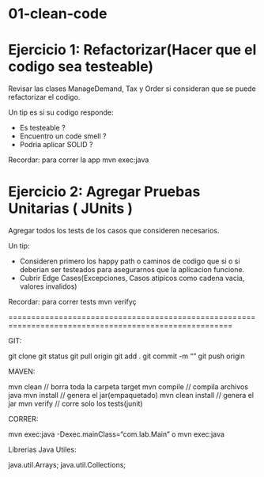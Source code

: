 # 01-clean-code

# Ejercicio 1: Refactorizar(Hacer que el codigo sea testeable)

Revisar las clases ManageDemand, Tax y Order si consideran que se puede refactorizar el codigo.

Un tip es si su codigo responde: 
- Es testeable ? 
- Encuentro un code smell ?
- Podria aplicar SOLID ? 

Recordar: para correr la app mvn exec:java

# Ejercicio 2: Agregar Pruebas Unitarias ( JUnits )

Agregar todos los tests de los casos que consideren necesarios.

Un tip:
- Consideren primero los happy path o caminos de codigo que si o si deberian ser testeados para asegurarnos que la aplicacion funcione.
- Cubrir Edge Cases(Excepciones, Casos atipicos como cadena vacia, valores invalidos)

Recordar: para correr tests mvn verifyç

=======================================================================================================

GIT:

git clone <repo>
git status
git pull origin <branch>
git add .
git commit -m “<commit message>”
git push origin <branch>

MAVEN:

mvn clean // borra toda la carpeta target
mvn compile // compila archivos java
mvn install // genera el jar(empaquetado)
mvn clean install // genera el jar
mvn verify // corre solo los tests(junit)

CORRER:

mvn exec:java -Dexec.mainClass=“com.lab.Main”
o
mvn exec:java

Librerias Java Utiles:

java.util.Arrays;
java.util.Collections;



